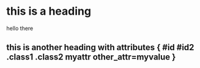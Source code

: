 # this is a heading

hello there

## this is another heading with attributes { #id #id2 .class1 .class2 myattr other_attr=myvalue }
